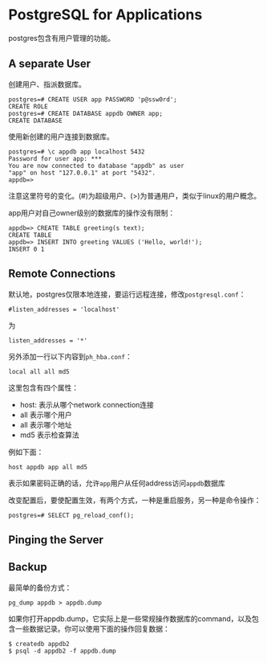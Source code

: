 PostgreSQL for Applications
=============

postgres包含有用户管理的功能。

## A separate User

创建用户、指派数据库。

```shell script
postgres=# CREATE USER app PASSWORD 'p@ssw0rd';
CREATE ROLE
postgres=# CREATE DATABASE appdb OWNER app;
CREATE DATABASE
```

使用新创建的用户连接到数据库。

```shell script
postgres=# \c appdb app localhost 5432
Password for user app: ***
You are now connected to database "appdb" as user
"app" on host "127.0.0.1" at port "5432".
appdb=>
```

注意这里符号的变化。(#)为超级用户、(>)为普通用户，类似于linux的用户概念。

app用户对自己owner级别的数据库的操作没有限制：

```shell script
appdb=> CREATE TABLE greeting(s text);
CREATE TABLE
appdb=> INSERT INTO greeting VALUES ('Hello, world!');
INSERT 0 1
```

## Remote Connections

默认地，postgres仅限本地连接，要运行远程连接，修改`postgresql.conf`：

```shell script
#listen_addresses = 'localhost'
```

为

```shell script
listen_addresses = '*'
```

另外添加一行以下内容到`ph_hba.conf`：

```shell script
local all all md5
```

这里包含有四个属性：

- host: 表示从哪个network connection连接
- all 表示哪个用户
- all 表示哪个地址
- md5 表示检查算法

例如下面：

```shell script
host appdb app all md5
```

表示如果密码正确的话，允许`app`用户从任何address访问`appdb`数据库

改变配置后，要使配置生效，有两个方式，一种是重启服务，另一种是命令操作：

```shell script
postgres=# SELECT pg_reload_conf();
```

## Pinging the Server

## Backup

最简单的备份方式：

```shell script
pg_dump appdb > appdb.dump
```

如果你打开appdb.dump，它实际上是一些常规操作数据库的command，以及包含一些数据记录。你可以使用下面的操作回复数据：

```shell script
$ createdb appdb2
$ psql -d appdb2 -f appdb.dump
```